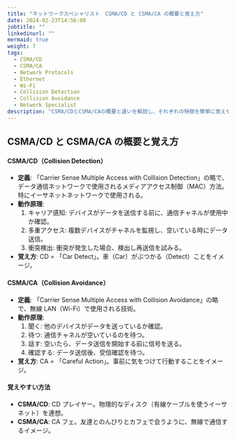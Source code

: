 ```yaml
---
title: "ネットワークスペシャリスト　CSMA/CD と CSMA/CA の概要と覚え方"
date: 2024-02-23T14:56:00
jobtitle: ""
linkedinurl: ""
mermaid: true
weight: 7
tags:
  - CSMA/CD
  - CSMA/CA
  - Network Protocols
  - Ethernet
  - Wi-Fi
  - Collision Detection
  - Collision Avoidance
  - Network Specialist
description: "CSMA/CDとCSMA/CAの概要と違いを解説し、それぞれの特徴を簡単に覚えやすい方法で紹介します。CSMA/CDは有線ネットワーク（イーサネット）での衝突検出に、CSMA/CAは無線LAN（Wi-Fi）での衝突回避に使われるメディアアクセス制御方式です。動作原理を踏まえて、イメージしやすい覚え方を提示しています。"
---
```


## CSMA/CD と CSMA/CA の概要と覚え方

#### CSMA/CD（Collision Detection）

- **定義**: 「Carrier Sense Multiple Access with Collision Detection」の略で、データ通信ネットワークで使用されるメディアアクセス制御（MAC）方法。特にイーサネットネットワークで使用される。
- **動作原理**:
  1. キャリア感知: デバイスがデータを送信する前に、通信チャネルが使用中か確認。
  2. 多重アクセス: 複数デバイスがチャネルを監視し、空いている時にデータ送信。
  3. 衝突検出: 衝突が発生した場合、検出し再送信を試みる。
- **覚え方**: CD = 「Car Detect」。車（Car）がぶつかる（Detect）ことをイメージ。

#### CSMA/CA（Collision Avoidance）

- **定義**: 「Carrier Sense Multiple Access with Collision Avoidance」の略で、無線 LAN（Wi-Fi）で使用される技術。
- **動作原理**:
  1. 聞く: 他のデバイスがデータを送っているか確認。
  2. 待つ: 通信チャネルが空いているのを待つ。
  3. 話す: 空いたら、データ送信を開始する前に信号を送る。
  4. 確認する: データ送信後、受信確認を待つ。
- **覚え方**: CA = 「Careful Action」。事前に気をつけて行動することをイメージ。

#### 覚えやすい方法

- **CSMA/CD**: CD プレイヤー。物理的なディスク（有線ケーブルを使うイーサネット）を連想。
- **CSMA/CA**: CA フェ。友達とのんびりとカフェで会うように、無線で通信するイメージ。
